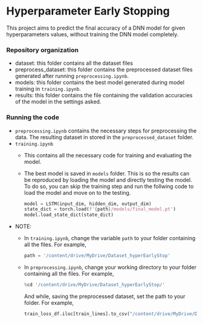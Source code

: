 # Hyperparameter Early Stopping

This project aims to predict the final accuracy of a DNN model for given hyperparameters values, without training the DNN model completely.

### Repository organization
* dataset: this folder contains all the dataset files
* preprocess_dataset: this folder contains the preprocessed dataset files generated after running  `preprocessing.ipynb`.
* models: this folder contains the best model generated during model training in `training.ipynb`.
* results: this folder contains the file containing the validation accuracies of the model in the settings asked.

### Running the code
* `preprocessing.ipynb` contains the necessary steps for preprocessing the data. The resulting dataset in stored in the `preprocessed_dataset` folder.
* `training.ipynb`
  * This contains all the necessary code for training and evaluating the model.
  * The best model is saved in `models` folder. This is so the results can be reproduced by loading the model and directly testing the model. To do so, you can skip the training step and run the follwing code to load the model and move on to the testing.

    ```python
    model = LSTM(input_dim, hidden_dim, output_dim)
    state_dict = torch.load(f'{path}/models/final_model.pt')
    model.load_state_dict(state_dict)
    ```
* NOTE:
  * In `training.ipynb`, change the variable `path` to your folder containing all the files. For example,
 
    ```python
    path = '/content/drive/MyDrive/Dataset_hyperEarlyStop'
    ```


  * In `preprocessing.ipynb`, change your working directory to your folder containing all the files. For example, 
  
    ```python
    %cd '/content/drive/MyDrive/Dataset_hyperEarlyStop/'
    ```

    And while, saving the preprocessed dataset, set the path to your folder. For example,

    ```python
    train_loss_df.iloc[train_lines].to_csv("/content/drive/MyDrive/Dataset_hyperEarlyStop/preprocessed_dataset/train_loss_training.csv")
    ```

